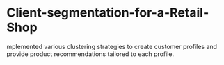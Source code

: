 # Client-segmentation-for-a-Retail-Shop
mplemented various clustering strategies to create customer profiles and provide product recommendations tailored to each profile.
